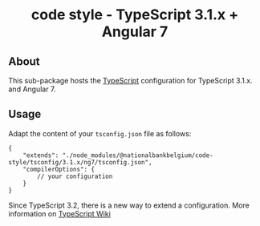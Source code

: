 <h1 align="center">
   code style - TypeScript 3.1.x + Angular 7
</h1>

## About

This sub-package hosts the [TypeScript](https://www.typescriptlang.org/) configuration for TypeScript 3.1.x. and Angular 7.

## Usage

Adapt the content of your `tsconfig.json` file as follows:

```text
{
	"extends": "./node_modules/@nationalbankbelgium/code-style/tsconfig/3.1.x/ng7/tsconfig.json",
	"compilerOptions": {
		// your configuration
	}
}
```

Since TypeScript 3.2, there is a new way to extend a configuration. More information on [TypeScript Wiki](https://github.com/microsoft/TypeScript/wiki/What%27s-new-in-TypeScript#tsconfigjson-inheritance-via-nodejs-packages)
